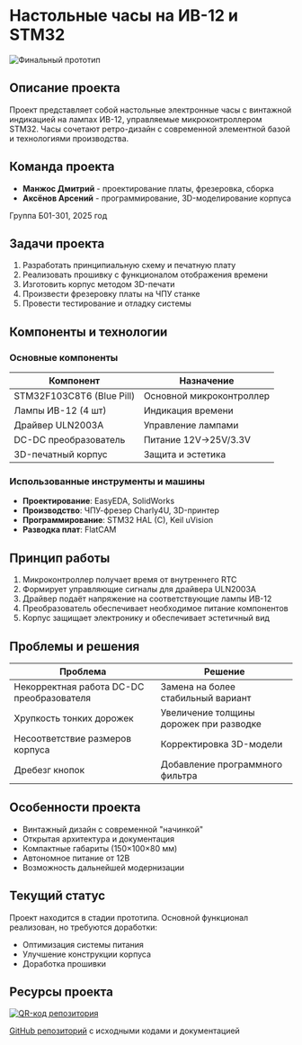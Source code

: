# Настольные часы на ИВ-12 и STM32
![Финальный прототип](https://github.com/user-attachments/assets/c6902345-f981-4b8a-9c1b-d1de8042be1e)

## Описание проекта
Проект представляет собой настольные электронные часы с винтажной индикацией на лампах ИВ-12, управляемые микроконтроллером STM32. Часы сочетают ретро-дизайн с современной элементной базой и технологиями производства.

## Команда проекта
- **Манжос Дмитрий** - проектирование платы, фрезеровка, сборка
- **Аксёнов Арсений** - программирование, 3D-моделирование корпуса

Группа Б01-301, 2025 год

## Задачи проекта
1. Разработать принципиальную схему и печатную плату
2. Реализовать прошивку с функционалом отображения времени
3. Изготовить корпус методом 3D-печати
4. Произвести фрезеровку платы на ЧПУ станке
5. Провести тестирование и отладку системы

## Компоненты и технологии

### Основные компоненты
| Компонент | Назначение |
|-----------|------------|
| STM32F103C8T6 (Blue Pill) | Основной микроконтроллер |
| Лампы ИВ-12 (4 шт) | Индикация времени |
| Драйвер ULN2003A | Управление лампами |
| DC-DC преобразователь | Питание 12V→25V/3.3V |
| 3D-печатный корпус | Защита и эстетика |

### Использованные инструменты и машины
- **Проектирование**: EasyEDA, SolidWorks
- **Производство**: ЧПУ-фрезер Charly4U, 3D-принтер
- **Программирование**: STM32 HAL (C), Keil uVision
- **Разводка плат**: FlatCAM

## Принцип работы
1. Микроконтроллер получает время от внутреннего RTC
2. Формирует управляющие сигналы для драйвера ULN2003A
3. Драйвер подаёт напряжение на соответствующие лампы ИВ-12
4. Преобразователь обеспечивает необходимое питание компонентов
5. Корпус защищает электронику и обеспечивает эстетичный вид

## Проблемы и решения
| Проблема | Решение |
|----------|---------|
| Некорректная работа DC-DC преобразователя | Замена на более стабильный вариант |
| Хрупкость тонких дорожек | Увеличение толщины дорожек при разводке |
| Несоответствие размеров корпуса | Корректировка 3D-модели |
| Дребезг кнопок | Добавление программного фильтра |

## Особенности проекта
- Винтажный дизайн с современной "начинкой"
- Открытая архитектура и документация
- Компактные габариты (150×100×80 мм)
- Автономное питание от 12В
- Возможность дальнейшей модернизации

## Текущий статус
Проект находится в стадии прототипа. Основной функционал реализован, но требуются доработки:
- Оптимизация системы питания
- Улучшение конструкции корпуса
- Доработка прошивки

## Ресурсы проекта
[![QR-код репозитория](https://api.qrserver.com/v1/create-qr-code/?size=150x150&data=https://github.com/dmitrymanzhos/PCP)](https://github.com/dmitrymanzhos/PCP)

[GitHub репозиторий](https://github.com/dmitrymanzhos/PCP) с исходными кодами и документацией
